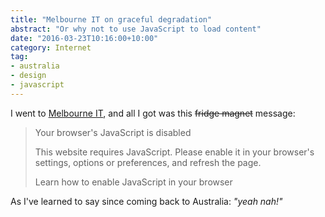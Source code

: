 ```yaml
---
title: "Melbourne IT on graceful degradation"
abstract: "Or why not to use JavaScript to load content"
date: "2016-03-23T10:16:00+10:00"
category: Internet
tag:
- australia
- design
- javascript
---
```

I went to [Melbourne IT], and all I got was this <del>fridge magnet</del> message:

> Your browser's JavaScript is disabled
> 
> This website requires JavaScript. Please enable it in your browser's 
> settings, options or preferences, and refresh the page.
>
> Learn how to enable JavaScript in your browser

As I've learned to say since coming back to Australia: *"yeah nah!"*

[Melbourne IT]: https://www.melbourneit.com.au/


